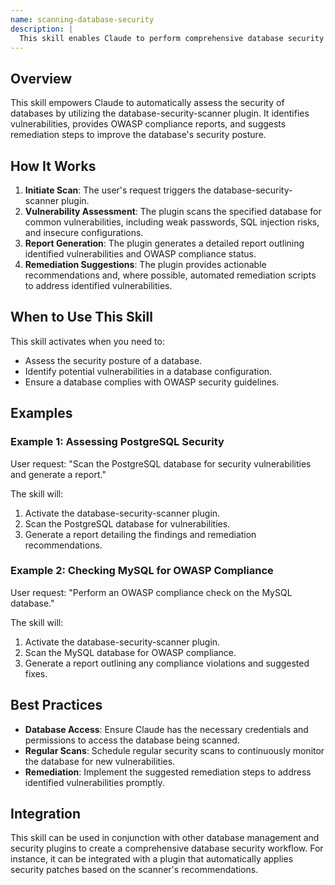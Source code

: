 ```yaml
---
name: scanning-database-security
description: |
  This skill enables Claude to perform comprehensive database security scans using the database-security-scanner plugin. It is triggered when the user requests a security assessment of a database, including identifying vulnerabilities like weak passwords, SQL injection risks, and insecure configurations. The skill leverages OWASP guidelines to ensure thorough coverage and provides remediation suggestions. Use this skill when the user asks to "scan database security", "check database for vulnerabilities", "perform OWASP compliance check on database", or "assess database security posture". The plugin supports PostgreSQL and MySQL.
---
```


## Overview

This skill empowers Claude to automatically assess the security of databases by utilizing the database-security-scanner plugin. It identifies vulnerabilities, provides OWASP compliance reports, and suggests remediation steps to improve the database's security posture.

## How It Works

1. **Initiate Scan**: The user's request triggers the database-security-scanner plugin.
2. **Vulnerability Assessment**: The plugin scans the specified database for common vulnerabilities, including weak passwords, SQL injection risks, and insecure configurations.
3. **Report Generation**: The plugin generates a detailed report outlining identified vulnerabilities and OWASP compliance status.
4. **Remediation Suggestions**: The plugin provides actionable recommendations and, where possible, automated remediation scripts to address identified vulnerabilities.

## When to Use This Skill

This skill activates when you need to:
- Assess the security posture of a database.
- Identify potential vulnerabilities in a database configuration.
- Ensure a database complies with OWASP security guidelines.

## Examples

### Example 1: Assessing PostgreSQL Security

User request: "Scan the PostgreSQL database for security vulnerabilities and generate a report."

The skill will:
1. Activate the database-security-scanner plugin.
2. Scan the PostgreSQL database for vulnerabilities.
3. Generate a report detailing the findings and remediation recommendations.

### Example 2: Checking MySQL for OWASP Compliance

User request: "Perform an OWASP compliance check on the MySQL database."

The skill will:
1. Activate the database-security-scanner plugin.
2. Scan the MySQL database for OWASP compliance.
3. Generate a report outlining any compliance violations and suggested fixes.

## Best Practices

- **Database Access**: Ensure Claude has the necessary credentials and permissions to access the database being scanned.
- **Regular Scans**: Schedule regular security scans to continuously monitor the database for new vulnerabilities.
- **Remediation**: Implement the suggested remediation steps to address identified vulnerabilities promptly.

## Integration

This skill can be used in conjunction with other database management and security plugins to create a comprehensive database security workflow. For instance, it can be integrated with a plugin that automatically applies security patches based on the scanner's recommendations.